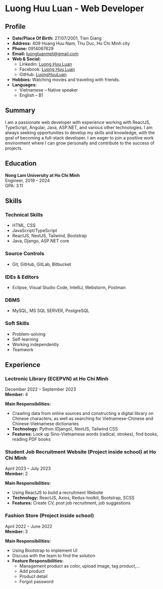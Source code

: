 # Luong Huu Luan - Web Developer
## Profile

- **Date/Place Of Birth:** 27/07/2001, Tien Giang
- **Address:** 409 Hoang Huu Nam, Thu Duc, Ho Chi Minh city
- **Phone:** 0914067629
- **Email:** luongluanmpt@gmail.com
- **Web & Social:**
  - Linkedin: [Luong Huu Luan](https://www.linkedin.com/in/luonghuuluan/)
  - Facebook: [Luong Huu Luan](https://www.facebook.com/luongluan270701/)
  - GitHub: [LuongHuuLuan](https://github.com/LuongHuuLuan)
- **Hobbies:** Watching movies and traveling with friends.
- **Languages:**
  - Vietnamese – Native speaker
  - English – B1

## Summary

I am a passionate web developer with experience working with ReactJS, TypeScript, Angular, Java, ASP.NET, and various other technologies. I am always seeking opportunities to develop my skills and knowledge, with the goal of becoming a full-stack developer. I am eager to join a positive work environment where I can grow personally and contribute to the success of projects.

## Education

**Nong Lam University at Ho Chi Minh**  
Engineer, 2019 – 2024  
GPA: 3.11

## Skills

### Technical Skills

- HTML, CSS
- JavaScript/TypeScript
- ReactJS, NextJS, Tailwind, Bootstrap
- Java, Django, ASP.NET core

### Source Controls

- Git, GitHub, GitLab, Bitbucket

### IDEs & Editors

- Eclipse, Visual Studio Code, IntelliJ, Webstorm, Postman

### DBMS

- MySQL, MS SQL SERVER, PostgreSQL

### Soft Skills

- Problem-solving
- Self-learning
- Working independently
- Teamwork

## Experience

### Lectronic Library (ECEPVN) at Ho Chi Minh
December 2022 – September 2023  
**Member:** 4

**Main Responsibilities:**
- Crawling data from online sources and constructing a digital library on Chinese characters, as well as searching for Vietnamese-Chinese and Chinese-Vietnamese dictionaries
- **Technology:** Python (Django), NextJS, Tailwind CSS
- **Features:** Look up Sino-Vietnamese words (radical, strokes), find books, reading PDF books

### Student Job Recruitment Website (Project inside school) at Ho Chi Minh
April 2023 – July 2023  
**Member:** 2

**Main Responsibilities:**
- Using ReactJS to build a recruitment Website
- **Technology:** ReactJS, Axios, Redux-toolkit, Bootstrap, SCSS
- **Features:** Create CV, post job recruitment, job suggestions

### Fashion Store (Project inside school)
April 2022 – June 2022  
**Member:** 3

**Main Responsibilities:**
- Using Bootstrap to implement UI
- Discuss with the team to find the solution
- **Feature Responsibilities:**
  + Management product as color, upload image, tag product,...
  + Add product
  + Product detail
  + Forgot password
